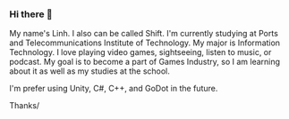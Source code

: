 ### Hi there 👋

My name's Linh. I also can be called Shift. I'm currently studying at Ports and Telecommunications Institute of Technology.
My major is Information Technology. I love playing video games, sightseeing, listen to music, or podcast.
My goal is to become a part of Games Industry, so I am learning about it as well as my studies at the school.

I'm prefer using Unity, C#, C++, and GoDot in the future.

Thanks/
